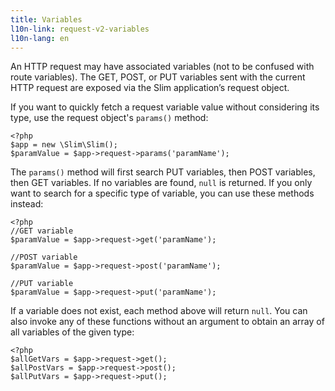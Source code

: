 ```yaml
---
title: Variables
l10n-link: request-v2-variables
l10n-lang: en
---
```

An HTTP request may have associated variables (not to be confused with route variables). The GET, POST, or PUT
variables sent with the current HTTP request are exposed via the Slim application’s request object.

If you want to quickly fetch a request variable value without considering its type, use the request object's `params()`
method:

    <?php
    $app = new \Slim\Slim();
    $paramValue = $app->request->params('paramName');

The `params()` method will first search PUT variables, then POST variables, then GET variables. If no variables
are found, `null` is returned. If you only want to search for a specific type of variable, you can use these
methods instead:

    <?php
    //GET variable
    $paramValue = $app->request->get('paramName');

    //POST variable
    $paramValue = $app->request->post('paramName');

    //PUT variable
    $paramValue = $app->request->put('paramName');

If a variable does not exist, each method above will return `null`. You can also invoke any of these functions without
an argument to obtain an array of all variables of the given type:

    <?php
    $allGetVars = $app->request->get();
    $allPostVars = $app->request->post();
    $allPutVars = $app->request->put();
